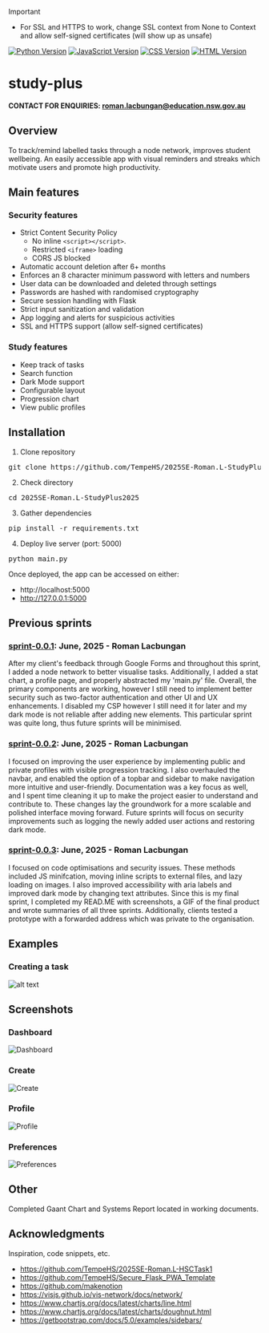 > [!Important]
>
> - For SSL and HTTPS to work, change SSL context from None to Context and allow self-signed certificates (will show up as unsafe)
>

[![Python Version](https://img.shields.io/badge/python-3.12.2-blue.svg?style=flat-square)](https://www.python.org/downloads/release/python-3122/)
[![JavaScript Version](https://img.shields.io/badge/javascript-ES2025-yellow.svg?style=flat-square)](https://developer.mozilla.org/en-US/docs/Web/JavaScript)
[![CSS Version](https://img.shields.io/badge/css-3-blue.svg?style=flat-square)](https://developer.mozilla.org/en-US/docs/Web/CSS)
[![HTML Version](https://img.shields.io/badge/html-5-orange.svg?style=flat-square)](https://developer.mozilla.org/en-US/docs/Web/HTML)
# study-plus
**CONTACT FOR ENQUIRIES: roman.lacbungan@education.nsw.gov.au**

## Overview ##
To track/remind labelled tasks through a node network, improves student wellbeing. An easily accessible app with visual reminders and streaks which motivate users and promote high productivity.

## Main features ##
### Security features
- Strict Content Security Policy
  - No inline `<script></script>`.
  - Restricted `<iframe>` loading
  - CORS JS blocked
- Automatic account deletion after 6+ months
- Enforces an 8 character minimum password with letters and numbers
- User data can be downloaded and deleted through settings
- Passwords are hashed with randomised cryptography
- Secure session handling with Flask
- Strict input sanitization and validation
- App logging and alerts for suspicious activities
- SSL and HTTPS support (allow self-signed certificates)
### Study features
- Keep track of tasks
- Search function
- Dark Mode support
- Configurable layout
- Progression chart
- View public profiles

## Installation
1. Clone repository
<pre>git clone https://github.com/TempeHS/2025SE-Roman.L-StudyPlus</pre>

2. Check directory
<pre>cd 2025SE-Roman.L-StudyPlus2025</pre>
   
3. Gather dependencies
<pre>pip install -r requirements.txt</pre>

4. Deploy live server (port: 5000)
<pre>python main.py</pre>

Once deployed, the app can be accessed on either:
- http://localhost:5000
- http://127.0.0.1:5000

## Previous sprints

### [sprint-0.0.1](https://github.com/TempeHS/2025SE-Roman.L-StudyPlus/tree/sprint-0.0.1): June, 2025 - Roman Lacbungan

After my client's feedback through Google Forms and throughout this sprint, I added a node network to better visualise tasks. Additionally, I added a stat chart, a profile page, and properly abstracted my 'main.py' file. Overall, the primary components are working, however I still need to implement better security such as two-factor authentication and other UI and UX enhancements. I disabled my CSP however I still need it for later and my dark mode is not reliable after adding new elements. This particular sprint was quite long, thus future sprints will be minimised.

### [sprint-0.0.2](https://github.com/TempeHS/2025SE-Roman.L-StudyPlus/tree/sprint-0.0.2): June, 2025 - Roman Lacbungan

I focused on improving the user experience by implementing public and private profiles with visible progression tracking. I also overhauled the navbar, and enabled the option of a topbar and sidebar to make navigation more intuitive and user-friendly. Documentation was a key focus as well, and I spent time cleaning it up to make the project easier to understand and contribute to. These changes lay the groundwork for a more scalable and polished interface moving forward. Future sprints will focus on security improvements such as logging the newly added user actions and restoring dark mode.

### [sprint-0.0.3](https://github.com/TempeHS/2025SE-Roman.L-StudyPlus/tree/sprint-0.0.3): June, 2025 - Roman Lacbungan

I focused on code optimisations and security issues. These methods included JS minifcation, moving inline scripts to external files, and lazy loading on images. I also improved accessibility with aria labels and improved dark mode by changing text attributes. Since this is my final sprint, I completed my READ.ME with screenshots, a GIF of the final product and wrote summaries of all three sprints. Additionally, clients tested a prototype with a forwarded address which was private to the organisation.

## Examples
### Creating a task
![alt text](static/icons/desktop_screen_recording.gif)

## Screenshots
### Dashboard
![Dashboard](static/icons/desktop_dashboard_screenshot.png)
### Create
![Create](static/icons/desktop_create_screenshot.png)
### Profile
![Profile](static/icons/desktop_profile_screenshot.png)
### Preferences
![Preferences](static/icons/desktop_preferences_screenshot.png)

## Other

Completed Gaant Chart and Systems Report located in working documents.

## Acknowledgments

Inspiration, code snippets, etc.

* https://github.com/TempeHS/2025SE-Roman.L-HSCTask1
* https://github.com/TempeHS/Secure_Flask_PWA_Template
* https://github.com/makenotion
* https://visjs.github.io/vis-network/docs/network/
* https://www.chartjs.org/docs/latest/charts/line.html
* https://www.chartjs.org/docs/latest/charts/doughnut.html
* https://getbootstrap.com/docs/5.0/examples/sidebars/
